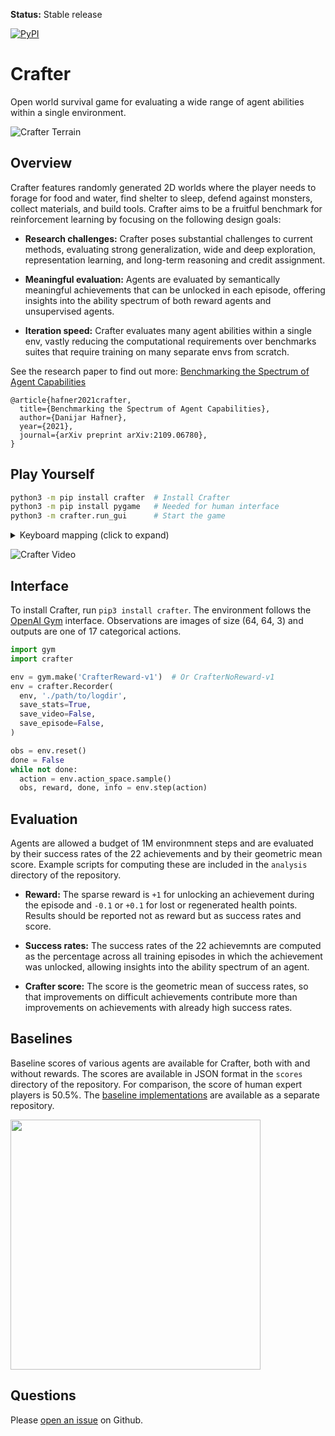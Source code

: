 **Status:** Stable release

[![PyPI](https://img.shields.io/pypi/v/crafter.svg)](https://pypi.python.org/pypi/crafter/#history)

# Crafter

Open world survival game for evaluating a wide range of agent abilities within
a single environment.

![Crafter Terrain](https://github.com/danijar/crafter/raw/main/media/terrain.png)

## Overview

Crafter features randomly generated 2D worlds where the player needs to forage
for food and water, find shelter to sleep, defend against monsters, collect
materials, and build tools. Crafter aims to be a fruitful benchmark for
reinforcement learning by focusing on the following design goals:

- **Research challenges:** Crafter poses substantial challenges to current
  methods, evaluating strong generalization, wide and deep exploration,
  representation learning, and long-term reasoning and credit assignment.

- **Meaningful evaluation:** Agents are evaluated by semantically meaningful
  achievements that can be unlocked in each episode, offering insights into the
  ability spectrum of both reward agents and unsupervised agents.

- **Iteration speed:** Crafter evaluates many agent abilities within a single
  env, vastly reducing the computational requirements over benchmarks suites
  that require training on many separate envs from scratch.

See the research paper to find out more: [Benchmarking the Spectrum of Agent
Capabilities](https://arxiv.org/pdf/2109.06780.pdf)

```
@article{hafner2021crafter,
  title={Benchmarking the Spectrum of Agent Capabilities},
  author={Danijar Hafner},
  year={2021},
  journal={arXiv preprint arXiv:2109.06780},
}
```

## Play Yourself

```sh
python3 -m pip install crafter  # Install Crafter
python3 -m pip install pygame   # Needed for human interface
python3 -m crafter.run_gui      # Start the game
```

<details>
<summary>Keyboard mapping (click to expand)</summary>

| Key | Action |
| :-: | :----- |
| WASD | Move around |
| SPACE| Collect material, drink from lake, hit creature |
| TAB | Sleep |
| T | Place a table |
| R | Place a rock |
| F | Place a furnace |
| P | Place a plant |
| 1 | Craft a wood pickaxe |
| 2 | Craft a stone pickaxe |
| 3 | Craft an iron pickaxe |
| 4 | Craft a wood sword |
| 5 | Craft a stone sword |
| 6 | Craft an iron sword |

</details>

![Crafter Video](https://github.com/danijar/crafter/raw/main/media/video.gif)

## Interface

To install Crafter, run `pip3 install crafter`. The environment follows the
[OpenAI Gym][gym] interface. Observations are images of size (64, 64, 3) and
outputs are one of 17 categorical actions.

```py
import gym
import crafter

env = gym.make('CrafterReward-v1')  # Or CrafterNoReward-v1
env = crafter.Recorder(
  env, './path/to/logdir',
  save_stats=True,
  save_video=False,
  save_episode=False,
)

obs = env.reset()
done = False
while not done:
  action = env.action_space.sample()
  obs, reward, done, info = env.step(action)
```

[gym]: https://github.com/openai/gym

## Evaluation

Agents are allowed a budget of 1M environmnent steps and are evaluated by their
success rates of the 22 achievements and by their geometric mean score. Example
scripts for computing these are included in the `analysis` directory of the
repository.

- **Reward:** The sparse reward is `+1` for unlocking an achievement during
  the episode and `-0.1` or `+0.1` for lost or regenerated health points.
  Results should be reported not as reward but as success rates and score.

- **Success rates:** The success rates of the 22 achievemnts are computed
  as the percentage across all training episodes in which the achievement was
  unlocked, allowing insights into the ability spectrum of an agent.

- **Crafter score:** The score is the geometric mean of success rates, so that
  improvements on difficult achievements contribute more than improvements on
  achievements with already high success rates.

## Baselines

Baseline scores of various agents are available for Crafter, both with and
without rewards. The scores are available in JSON format in the `scores`
directory of the repository. For comparison, the score of human expert players
is 50.5\%. The [baseline
implementations](https://github.com/danijar/crafter-baselines) are available as
a separate repository.

<img src="https://github.com/danijar/crafter/raw/main/media/scores.png" width="400"/>

## Questions

Please [open an issue][issues] on Github.

[issues]: https://github.com/danijar/crafter/issues
